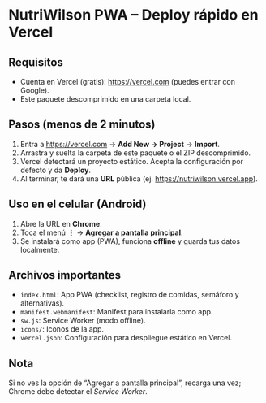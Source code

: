 
# NutriWilson PWA – Deploy rápido en Vercel

## Requisitos
- Cuenta en Vercel (gratis): https://vercel.com (puedes entrar con Google).
- Este paquete descomprimido en una carpeta local.

## Pasos (menos de 2 minutos)
1. Entra a https://vercel.com → **Add New → Project** → **Import**.
2. Arrastra y suelta la carpeta de este paquete o el ZIP descomprimido.
3. Vercel detectará un proyecto estático. Acepta la configuración por defecto y da **Deploy**.
4. Al terminar, te dará una **URL** pública (ej. https://nutriwilson.vercel.app).

## Uso en el celular (Android)
1. Abre la URL en **Chrome**.
2. Toca el menú **⋮** → **Agregar a pantalla principal**.
3. Se instalará como app (PWA), funciona **offline** y guarda tus datos localmente.

## Archivos importantes
- `index.html`: App PWA (checklist, registro de comidas, semáforo y alternativas).
- `manifest.webmanifest`: Manifest para instalarla como app.
- `sw.js`: Service Worker (modo offline).
- `icons/`: Iconos de la app.
- `vercel.json`: Configuración para despliegue estático en Vercel.

## Nota
Si no ves la opción de “Agregar a pantalla principal”, recarga una vez; Chrome debe detectar el *Service Worker*.
